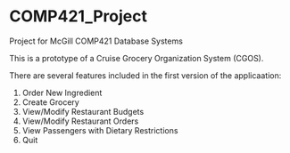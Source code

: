 # COMP421_Project

Project for McGill COMP421 Database Systems

This is a prototype of a Cruise Grocery Organization System (CGOS).

There are several features included in the first version of the applicaation:
1. Order New Ingredient
2. Create Grocery 
3. View/Modify Restaurant Budgets
4. View/Modify Restaurant Orders
5. View Passengers with Dietary Restrictions
6. Quit
